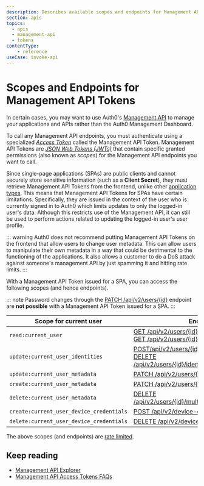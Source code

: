 ```yaml
---
description: Describes available scopes and endpoints for Management API tokens for Single-page Applications (SPAs).
section: apis
topics:
  - apis
  - management-api
  - tokens
contentType: 
    - reference
useCase: invoke-api
---
```


# Scopes and Endpoints for Management API Tokens

In certain cases, you may want to use Auth0's [Management API](/api/management/v2#!) to manage your applications and APIs rather than the Auth0 Management Dashboard. 

To call any Management API endpoints, you must authenticate using a specialized <dfn data-key="access-token">[Access Token](/tokens/overview-access-tokens)</dfn> called the Management API Token. Management API Tokens are <dfn data-key="json-web-token">[JSON Web Tokens (JWTs)](/tokens/concepts/jwts)</dfn> that contain specific granted permissions (also known as <dfn data-key="scope">scopes</dfn>) for the Management API endpoints you want to call. 

Since single-page applications (SPAs) are public clients and cannot securely store sensitive information (such as a **Client Secret**), they must retrieve Management API Tokens from the frontend, unlike other [application types](/applications). This means that Management API Tokens for SPAs have certain limitations. Specifically, they are issued in the context of the user who is currently signed in to Auth0 which limits updates to only the logged-in user's data. Although this restricts use of the Management API, it can still be used to perform actions related to updating the logged-in user's user profile.

::: warning
Auth0 does not recommend putting Management API Tokens on the frontend that allow users to change user metadata. This can allow users to manipulate their own metadata in a way that could be detrimental to the functioning of the applications. It also allows a customer to do a DoS attack against someone's management API by just spamming it and hitting rate limits.
:::

With a Management API Token issued for a SPA, you can access the following scopes (and hence endpoints). 

::: note
Password changes through the [PATCH /api/v2/users/{id}](/api/management/v2#!/Users/patch_users_by_id) endpoint are **not possible** with a Management API Token issued for a SPA.
:::

| **Scope for current user** | **Endpoint** |
| -------------------------- | ------------ |
| `read:current_user` | [GET /api/v2/users/{id}](/api/management/v2#!/Users/get_users_by_id) <br /> [GET /api/v2/users/{id}/enrollments](/api/management/v2#!/Users/get_enrollments) |
| `update:current_user_identities` | [POST/api/v2/users/{id}/identities](/api/management/v2#!/Users/post_identities) <br /> [DELETE /api/v2/users/{id}/identities/{provider}/{user_id}](/api/management/v2#!/Users/delete_user_identity_by_user_id) |
| `update:current_user_metadata` | [PATCH /api/v2/users/{id}](/api/management/v2#!/Users/patch_users_by_id) |
| `create:current_user_metadata` | [PATCH /api/v2/users/{id}](/api/management/v2#!/Users/patch_users_by_id) |
| `delete:current_user_metadata` | [DELETE /api/v2/users/{id}/multifactor/{provider}](/api/management/v2#!/Users/delete_multifactor_by_provider) |
| `create:current_user_device_credentials` | [POST /api/v2/device-credentials](/api/management/v2#!/Device_Credentials/post_device_credentials) |
| `delete:current_user_device_credentials` | [DELETE /api/v2/device-credentials/{id}](/api/management/v2#!/Device_Credentials/delete_device_credentials_by_id) |

The above scopes (and endpoints) are [rate limited](/policies/rate-limits#access-tokens-for-spas).

## Keep reading

* [Management API Explorer](/api/management/v2#!)
* [Management API Access Tokens FAQs](/api/management/v2/faq-management-api-access-tokens)
